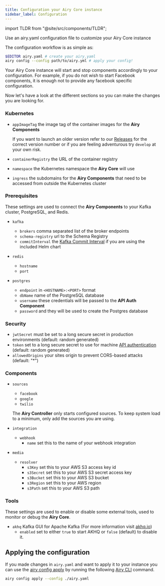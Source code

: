 ```yaml
---
title: Configuration your Airy Core instance
sidebar_label: Configuration
---
```


import TLDR from "@site/src/components/TLDR";

<TLDR>

Use an airy.yaml configuration file to customize your Airy Core instance

</TLDR>

The configuration workflow is as simple as:

```sh
$EDITOR airy.yaml # create your airy.yaml
airy config --config path/to/airy.yml # apply your config!
```

Your Airy Core instance will start and stop components accordingly to your
configuration. For example, if you do not wish to start Facebook components, it
is enough not to provide any facebook specific configuration.

Now let's have a look at the different sections so you can make the changes you
are looking for.

### Kubernetes

- `appImageTag` the image tag of the container images for the **Airy Components**

  If you want to launch an older version refer to our
  [Releases](https://github.com/airyhq/airy/releases) for the correct version
  number or if you are feeling adventurous try `develop` at your own risk.

- `containerRegistry` the URL of the container registry

- `namespace` the Kubernetes namespace the **Airy Core** will use

- `ingress` the subdomains for the **Airy Components** that need to be accessed from outside the Kubernetes cluster

### Prerequisites

These settings are used to connect the **Airy Components** to your Kafka
cluster, PostgreSQL, and Redis.

- `kafka`

  - `brokers` comma separated list of the broker endpoints
  - `schema-registry` url to the Schema Registry
  - `commitInterval` the [Kafka Commit Interval](https://kafka.apache.org/documentation/#consumerconfigs_auto.commit.interval.ms) if you are using the included Helm chart

- `redis`

  - `hostname`
  - `port`

- `postgres`
  - `endpoint` in `<HOSTNAME>:<PORT>` format
  - `dbName` name of the PostgreSQL database
  - `username` these credentials will be passed to the **API Auth Component**
  - `password` and they will be used to create the Postgres database

### Security

- `jwtSecret` must be set to a long secure secret in production environments (default: random generated)
- `token` set to a long secure secret to use for machine [API authentication](api/authentication.md) (default: random generated)
- `allowedOrigins` your sites origin to prevent CORS-based attacks (default: "\*")

### Components

- `sources`

  - `facebook`
  - `google`
  - `twilio`

  The **Airy Controller** only starts configured sources. To keep system load to
  a minimum, only add the sources you are using.

- `integration`
  - `webhook`
    - `name` set this to the name of your webhook integration
- `media`
  - `resolver`
    - `s3Key` set this to your AWS S3 access key id
    - `s3Secret` set this to your AWS S3 secret access key
    - `s3Bucket` set this to your AWS S3 bucket
    - `s3Region` set this to your AWS region
    - `s3Path` set this to your AWS S3 path

### Tools

These settings are used to enable or disable some external tools, used to
monitor or debug the **Airy Core**.

- `akhq` Kafka GUI for Apache Kafka (For more information visit [akhq.io](https://akhq.io/))
  - `enabled` set to either `true` to start AKHQ or `false` (default) to disable it.

## Applying the configuration

If you made changes in `airy.yaml` and want to apply it to your instance you can
use the [airy config apply](/cli/usage.md#config-apply) by running the
following [Airy CLI](/cli/introduction.md) command.

```bash
airy config apply --config ./airy.yaml
```
